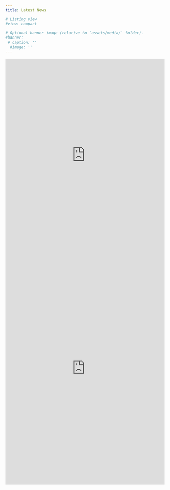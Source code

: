 ```yaml
---
title: Latest News

# Listing view
#view: compact

# Optional banner image (relative to `assets/media/` folder).
#banner:
 # caption: ''
  #image: ''
---
```


<div class="row">
	<div class="col-6">
 	 	<iframe src="https://www.linkedin.com/embed/feed/update/urn:li:share:7041046730468958209" height="608" width="504" frameborder="0" allowfullscreen="" title="Embedded post"></iframe>
 	 </div>
	 <div class="col-6">
 		<iframe src="https://www.linkedin.com/embed/feed/update/urn:li:share:7039521660856602624" height="737" width="504" frameborder="0" allowfullscreen="" title="Embedded post"></iframe>
	 </div>
</div>